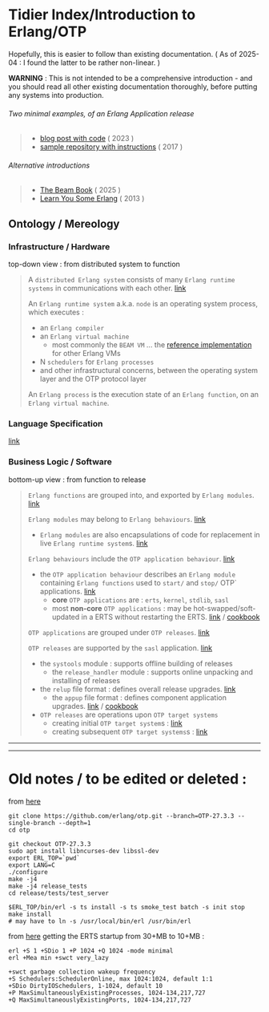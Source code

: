 # Tidier Index/Introduction to Erlang/OTP

Hopefully, this is easier to follow than existing documentation. 
( As of 2025-04 : I found the latter to be rather non-linear. )

**WARNING** : This is not intended to be a comprehensive introduction - and you should read
all other existing documentation thoroughly, before putting any systems into
production.

###### Two minimal examples, of an Erlang Application release

>   - [blog post with code](https://www.n16f.net/blog/building-erlang-applications-the-hard-way/) ( 2023 )
>   - [sample repository with
>   instructions](https://github.com/boardwalk/erltest/tree/master) ( 2017 )

###### Alternative introductions

>   - [The Beam Book](https://blog.stenmans.org/theBeamBook/) ( 2025 )
>   - [Learn You Some Erlang](https://learnyousomeerlang.com/) ( 2013 )

## Ontology / Mereology

### Infrastructure / Hardware

top-down view : from distributed system to function

>   A `distributed Erlang system` consists of many `Erlang runtime systems` in
>   communications with each other.
>   [link](https://www.erlang.org/doc/system/distributed.html)
>   
>   An `Erlang runtime system` a.k.a. `node` is an operating system process, which
>   executes :
>   -   an `Erlang compiler`
>   -   an `Erlang virtual machine`
>       -   most commonly the `BEAM VM` ... the [reference
>           implementation](https://blog.stenmans.org/theBeamBook/#_beam_it_is_virtually_unreal)
>           for other Erlang VMs
>   -   N `schedulers` for `Erlang processes`
>   - and other infrastructural concerns, between the operating system layer and the OTP
>     protocol layer
>   
>   An `Erlang process` is the execution state of an `Erlang function`, on an `Erlang
>   virtual machine`.

### Language Specification

[link](https://www.erlang.org/doc/system/reference_manual.html)

### Business Logic / Software

bottom-up view : from function to release

>   `Erlang functions` are grouped into, and exported by `Erlang
>   modules`. [link](https://www.erlang.org/doc/system/modules.html)
>   
>   `Erlang modules` may belong to `Erlang behaviours`.
>       [link](https://www.erlang.org/doc/system/design_principles.html#behaviours)
>   
>   -   `Erlang modules` are also encapsulations of code for replacement in live
>           `Erlang runtime system`s.
>           [link](https://www.erlang.org/doc/system/code_loading#code-replacement)
>   
>   `Erlang behaviours` include the `OTP application behaviour`.
>   [link](https://www.erlang.org/doc/apps/kernel/application)
>   -   the `OTP application behaviour` describes an `Erlang module`
>       containing `Erlang functions` used to `start/` and `stop/` OTP`
>       applications. [link](https://www.erlang.org/doc/system/applications.html)
>       -   **core** `OTP applications` are : `erts`, `kernel`, `stdlib`, `sasl`
>       -   most **non-core** `OTP applications` : may be hot-swapped/soft-updated in a
>           ERTS without restarting the
>           ERTS. [link](https://www.erlang.org/doc/system/upgrade.html) /
>           [cookbook](https://www.erlang.org/doc/system/appup_cookbook.html)
>   
>   `OTP applications` are grouped under `OTP
>       releases`. [link](https://www.erlang.org/doc/system/release_structure.html)
>   
>   `OTP releases` are supported by the `sasl` application.
>   [link](https://www.erlang.org/doc/system/release_handling.html)
>   -   the `systools` module : supports offline building of releases
>       -   the `release_handler` module : supports online unpacking and installing
>           of releases
>   -   the `relup` file format : defines overall release upgrades.
>       [link](https://www.erlang.org/doc/apps/sasl/relup.html)
>       -   the `appup` file format : defines component application upgrades.
>           [link](https://www.erlang.org/doc/apps/sasl/appup.html) /
>           [cookbook](https://www.erlang.org/doc/system/appup_cookbook.html)
>   -   `OTP releases` are operations upon `OTP target systems`
>       -   creating initial `OTP target system`s :
>           [link](https://www.erlang.org/doc/system/create_target.html#creating-a-target-system)
>       -   creating subsequent `OTP target systems`s :
>           [link](https://www.erlang.org/doc/system/create_target.html#creating-the-next-version)

---
---

# Old notes / to be edited or deleted : 

from [here](https://github.com/erlang/otp/blob/OTP-27.3.3/HOWTO/INSTALL.md)
```
git clone https://github.com/erlang/otp.git --branch=OTP-27.3.3 --single-branch --depth=1
cd otp

git checkout OTP-27.3.3
sudo apt install libncurses-dev libssl-dev
export ERL_TOP=`pwd` 
export LANG=C
./configure
make -j4
make -j4 release_tests
cd release/tests/test_server

$ERL_TOP/bin/erl -s ts install -s ts smoke_test batch -s init stop
make install
# may have to ln -s /usr/local/bin/erl /usr/bin/erl
```
from [here](https://erlangforums.com/t/docker-image-for-erlang-vm-with-minimal-memory-disk-usage/3610/2)
getting the ERTS startup from 30+MB to 10+MB :
```
erl +S 1 +SDio 1 +P 1024 +Q 1024 -mode minimal
erl +Mea min +swct very_lazy

+swct garbage collection wakeup frequency
+S Schedulers:SchedulerOnline, max 1024:1024, default 1:1
+SDio DirtyIOSchedulers, 1-1024, default 10
+P MaxSimultaneouslyExistingProcesses, 1024-134,217,727
+Q MaxSimultaneouslyExistingPorts, 1024-134,217,727
```
